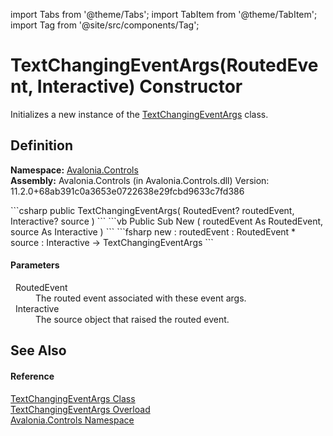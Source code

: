 import Tabs from '@theme/Tabs'; 
import TabItem from '@theme/TabItem'; 
import Tag from '@site/src/components/Tag'; 

# TextChangingEventArgs(RoutedEvent, Interactive) Constructor


Initializes a new instance of the <a href="T_Avalonia_Controls_TextChangingEventArgs">TextChangingEventArgs</a> class.



## Definition
**Namespace:** <a href="N_Avalonia_Controls">Avalonia.Controls</a>  
**Assembly:** Avalonia.Controls (in Avalonia.Controls.dll) Version: 11.2.0+68ab391c0a3653e0722638e29fcbd9633c7fd386

<Tabs groupId="api-code-preview">
<TabItem value="csharp" label="C#">
```csharp
public TextChangingEventArgs(
	RoutedEvent? routedEvent,
	Interactive? source
)
```
</TabItem>
<TabItem value="vb" label="VB">
```vb
Public Sub New ( 
	routedEvent As RoutedEvent,
	source As Interactive
)
```
</TabItem>
<TabItem value="fsharp" label="F#">
```fsharp
new : 
        routedEvent : RoutedEvent * 
        source : Interactive -> TextChangingEventArgs
```
</TabItem>
</Tabs>



#### Parameters
<dl><dt>  RoutedEvent</dt><dd>The routed event associated with these event args.</dd><dt>  Interactive</dt><dd>The source object that raised the routed event.</dd></dl>

## See Also


#### Reference
<a href="T_Avalonia_Controls_TextChangingEventArgs">TextChangingEventArgs Class</a>  
<a href="Overload_Avalonia_Controls_TextChangingEventArgs__ctor">TextChangingEventArgs Overload</a>  
<a href="N_Avalonia_Controls">Avalonia.Controls Namespace</a>  

